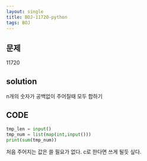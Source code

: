 ```yaml
---
layout: single
title: BOJ-11720-python
tags: BOJ
---
```


## 문제  
11720

## solution  
n개의 숫자가 공백없이 주어질때 모두 합하기

## CODE  

```python
tmp_len = input()
tmp_num = list(map(int,input()))
print(sum(tmp_num))
```
처음 주어지는 값은 쓸 필요가 없다. c로 한다면 쓰게 될듯 싶다.